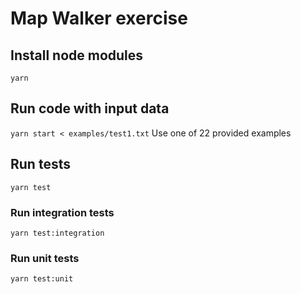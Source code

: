 # Map Walker exercise

## Install node modules
`yarn`

## Run code with input data
`yarn start < examples/test1.txt`
Use one of 22 provided examples

## Run tests
`yarn test`

### Run integration tests
`yarn test:integration`

### Run unit tests
`yarn test:unit`


